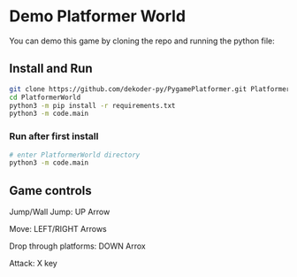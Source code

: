 # Demo Platformer World

You can demo this game by cloning the repo and running the python file:

## Install and Run
```bash
git clone https://github.com/dekoder-py/PygamePlatformer.git PlatformerWorld
cd PlatformerWorld
python3 -m pip install -r requirements.txt
python3 -m code.main
```

### Run after first install
```bash
# enter PlatformerWorld directory
python3 -m code.main
```

## Game controls
Jump/Wall Jump: UP Arrow

Move: LEFT/RIGHT Arrows

Drop through platforms: DOWN Arrox

Attack: X key

